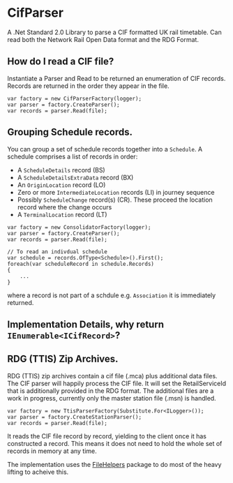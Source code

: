 # CifParser
A .Net Standard 2.0 Library to parse a CIF formatted UK rail timetable.  Can read both the Network Rail Open Data format and the RDG Format.

## How do I read a CIF file?

Instantiate a Parser and Read to be returned an enumeration of CIF records.  Records are returned in the order they appear in the file.

```
var factory = new CifParserFactory(logger);
var parser = factory.CreateParser();
var records = parser.Read(file);
```

## Grouping Schedule records.

You can group a set of schedule records together into a `Schedule`.
A schedule comprises a list of records in order:
* A `ScheduleDetails` record (BS)
* A `ScheduleDetailsExtraData` record (BX)
* An `OriginLocation` record (LO)
* Zero or more `IntermediateLocation` records (LI) in journey sequence
* Possibly `ScheduleChange` record(s) (CR).  These proceed the location record where the change occurs
* A `TerminalLocation` record (LT)

```
var factory = new ConsolidatorFactory(logger);
var parser = factory.CreateParser();
var records = parser.Read(file);

// To read an indivdual schedule
var schedule = records.OfType<Schedule>().First();
foreach(var scheduleRecord in schedule.Records)
{
	...
}
```

where a record is not part of a schdule e.g. `Association` it is immediately returned.

## Implementation Details, why return `IEnumerable<ICifRecord>`?

## RDG (TTIS) Zip Archives.

RDG (TTIS) zip archives contain a cif file (.mca) plus additional data files.  The CIF parser will happily process the CIF file.  It will set the RetailServiceId that is additionally provided in the RDG format.  The additional files are a work in progress, currently only the master station file (.msn) is handled.

```
var factory = new TtisParserFactory(Substitute.For<ILogger>());
var parser = factory.CreateStationParser();
var records = parser.Read(file);
```

It reads the CIF file record by record, yielding to the client once it has constructed a record.  This means it does not need to hold the whole set of records in memory at any time.

The implementation uses the [FileHelpers](https://www.filehelpers.net/) package to do most of the heavy lifting to acheive this.
